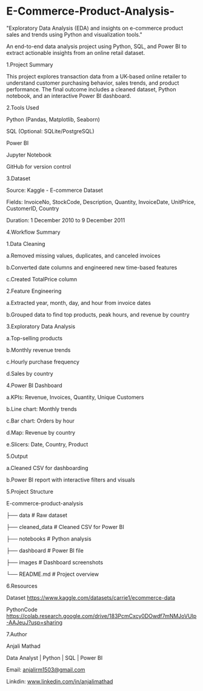 # E-Commerce-Product-Analysis-
"Exploratory Data Analysis (EDA) and insights on e-commerce product sales and trends using Python and visualization tools."



An end-to-end data analysis project using Python, SQL, and Power BI to extract actionable insights from an online retail dataset.



1.Project Summary

This project explores transaction data from a UK-based online retailer to understand customer purchasing behavior, sales trends, and product performance. The final outcome includes a cleaned dataset, Python notebook, and an interactive Power BI dashboard.


2.Tools Used

Python (Pandas, Matplotlib, Seaborn)

SQL (Optional: SQLite/PostgreSQL)

Power BI

Jupyter Notebook

GitHub for version control



3.Dataset

Source: Kaggle - E-commerce Dataset

Fields: InvoiceNo, StockCode, Description, Quantity, InvoiceDate, UnitPrice, CustomerID, Country

Duration: 1 December 2010 to 9 December 2011



4.Workflow Summary

1.Data Cleaning 

a.Removed missing values, duplicates, and canceled invoices 

b.Converted date columns and engineered new time-based features 

c.Created TotalPrice column


2.Feature Engineering 

a.Extracted year, month, day, and hour from invoice dates 

b.Grouped data to find top products, peak hours, and revenue by country


3.Exploratory Data Analysis 

a.Top-selling products 

b.Monthly revenue trends 

c.Hourly purchase frequency 

d.Sales by country


4.Power BI Dashboard 

a.KPIs: Revenue, Invoices, Quantity, Unique Customers 

b.Line chart: Monthly trends 

c.Bar chart: Orders by hour 

d.Map: Revenue by country 

e.Slicers: Date, Country, Product


5.Output 

a.Cleaned CSV for dashboarding 

b.Power BI report with interactive filters and visuals



5.Project Structure

E-commerce-product-analysis
 
 ├── data # Raw dataset
 
 ├── cleaned_data # Cleaned CSV for Power BI
 
 ├── notebooks # Python analysis
 
 ├── dashboard # Power BI file
 
 ├── images # Dashboard screenshots
 
 └── README.md # Project overview



6.Resources

Dataset https://www.kaggle.com/datasets/carrie1/ecommerce-data

PythonCode https://colab.research.google.com/drive/183PcmCxcy0DOwdf7mNMJoVUIp-AAJeuJ?usp=sharing



7.Author

Anjali Mathad

Data Analyst | Python  | SQL | Power BI

Email: anjalirm1503@gmail.com

Linkdin: www.linkedin.com/in/anjalimathad 





